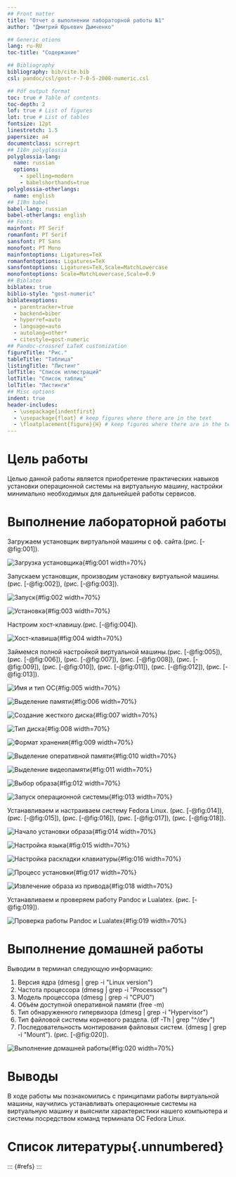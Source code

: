 ```yaml
---
## Front matter
title: "Отчет о выполнении лабораторной работы №1"
author: "Дмитрий Юрьевич Дымченко"

## Generic otions
lang: ru-RU
toc-title: "Содержание"

## Bibliography
bibliography: bib/cite.bib
csl: pandoc/csl/gost-r-7-0-5-2008-numeric.csl

## Pdf output format
toc: true # Table of contents
toc-depth: 2
lof: true # List of figures
lot: true # List of tables
fontsize: 12pt
linestretch: 1.5
papersize: a4
documentclass: scrreprt
## I18n polyglossia
polyglossia-lang:
  name: russian
  options:
	- spelling=modern
	- babelshorthands=true
polyglossia-otherlangs:
  name: english
## I18n babel
babel-lang: russian
babel-otherlangs: english
## Fonts
mainfont: PT Serif
romanfont: PT Serif
sansfont: PT Sans
monofont: PT Mono
mainfontoptions: Ligatures=TeX
romanfontoptions: Ligatures=TeX
sansfontoptions: Ligatures=TeX,Scale=MatchLowercase
monofontoptions: Scale=MatchLowercase,Scale=0.9
## Biblatex
biblatex: true
biblio-style: "gost-numeric"
biblatexoptions:
  - parentracker=true
  - backend=biber
  - hyperref=auto
  - language=auto
  - autolang=other*
  - citestyle=gost-numeric
## Pandoc-crossref LaTeX customization
figureTitle: "Рис."
tableTitle: "Таблица"
listingTitle: "Листинг"
lofTitle: "Список иллюстраций"
lotTitle: "Список таблиц"
lolTitle: "Листинги"
## Misc options
indent: true
header-includes:
  - \usepackage{indentfirst}
  - \usepackage{float} # keep figures where there are in the text
  - \floatplacement{figure}{H} # keep figures where there are in the text
---
```


# Цель работы

Целью данной работы является приобретение практических навыков установки операционной системы на виртуальную машину, настройки минимально необходимых для дальнейшей работы сервисов.


# Выполнение лабораторной работы

Загружаем установщик виртуальной машины с оф. сайта.(рис. [-@fig:001]).

![Загрузка установщика](image/1.png){#fig:001 width=70%}

Запускаем установщик, производим установку виртуальной машины. (рис. [-@fig:002]), (рис. [-@fig:003]).

![Запуск](image/2.png){#fig:002 width=70%}

![Установка](image/5.png){#fig:003 width=70%}

Настроим хост-клавишу.(рис. [-@fig:004]).

![Хост-клавиша](image/7.png){#fig:004 width=70%}

Займемся полной настройкой виртуальной машины.(рис. [-@fig:005]), (рис. [-@fig:006]), (рис. [-@fig:007]), (рис. [-@fig:008]), (рис. [-@fig:009]), (рис. [-@fig:010]), (рис. [-@fig:011]), (рис. [-@fig:012]), (рис. [-@fig:013]).

![Имя и тип ОС](image/8.png){#fig:005 width=70%}

![Выделение памяти](image/9.png){#fig:006 width=70%}

![Создание жесткого диска](image/10.png){#fig:007 width=70%}

![Тип диска](image/11.png){#fig:008 width=70%}

![Формат хранения](image/12.png){#fig:009 width=70%}

![Выделение оперативной памяти](image/13.png){#fig:010 width=70%}

![Выделение видеопамяти](image/14.png){#fig:011 width=70%}

![Выбор образа](image/15.png){#fig:012 width=70%}

![Запуск операционной системы](image/16.png){#fig:013 width=70%}

Устанавливаем и настраиваем систему Fedora Linux. (рис. [-@fig:014]), (рис. [-@fig:015]), (рис. [-@fig:016]), (рис. [-@fig:017]), (рис. [-@fig:018]).

![Начало установки образа](image/17.png){#fig:014 width=70%}

![Настройка языка](image/18.png){#fig:015 width=70%}

![Настройка раскладки клавиатуры](image/21.png){#fig:016 width=70%}

![Процесс установки](image/24.png){#fig:017 width=70%}

![Извлечение образа из привода](image/25.png){#fig:018 width=70%}

Устанавливаем и проверяем работу Pandoc и Lualatex. (рис. [-@fig:019]).

![Проверка работы Pandoc и Lualatex](image/29.png){#fig:019 width=70%}

# Выполнение домашней работы

Выводим в терминал следующую информацию:
1) Версия ядра (dmesg | grep -i "Linux version")
2) Частота процессора (dmesg | grep -i "Processor")
3) Модель процессора (dmesg | grep -i "CPU0")
4) Объём доступной оперативной памяти (free -m)
5) Тип обнаруженного гипервизора (dmesg | grep -i "Hypervisor")
6) Тип файловой системы корневого раздела. (df -Th | grep "^/dev")
7) Последовательность монтирования файловых систем. (dmesg | grep -i "Mount"). (рис. [-@fig:020]). 

![Выполнение домашней работы](image/30.png){#fig:020 width=70%}

# Выводы

В ходе работы мы познакомились с принципами работы виртуальной машины, научились устанавливать операционные системы на виртуальную машину и выяснили характеристики нашего компьютера и системы посредством команд терминала ОС Fedora Linux.

# Список литературы{.unnumbered}

::: {#refs}
:::
